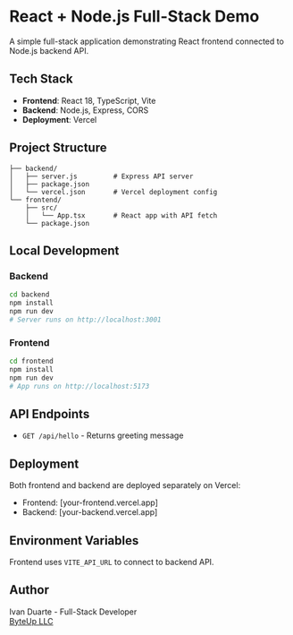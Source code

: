 # React + Node.js Full-Stack Demo

A simple full-stack application demonstrating React frontend connected to Node.js backend API.

## Tech Stack

- **Frontend**: React 18, TypeScript, Vite
- **Backend**: Node.js, Express, CORS
- **Deployment**: Vercel

## Project Structure

```
├── backend/
│   ├── server.js         # Express API server
│   ├── package.json
│   └── vercel.json       # Vercel deployment config
└── frontend/
    ├── src/
    │   └── App.tsx       # React app with API fetch
    └── package.json
```

## Local Development

### Backend
```bash
cd backend
npm install
npm run dev
# Server runs on http://localhost:3001
```

### Frontend
```bash
cd frontend
npm install
npm run dev
# App runs on http://localhost:5173
```

## API Endpoints

- `GET /api/hello` - Returns greeting message

## Deployment

Both frontend and backend are deployed separately on Vercel:
- Frontend: [your-frontend.vercel.app]
- Backend: [your-backend.vercel.app]

## Environment Variables

Frontend uses `VITE_API_URL` to connect to backend API.

## Author

Ivan Duarte - Full-Stack Developer  
[ByteUp LLC](https://byteup.co)